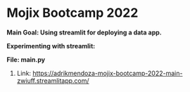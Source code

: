 # Mojix Bootcamp 2022

**Main Goal: Using streamlit for deploying a data app.**

**Experimenting with streamlit:**

**File: main.py**
1. Link: https://adrikmendoza-mojix-bootcamp-2022-main-zwiuff.streamlitapp.com/
